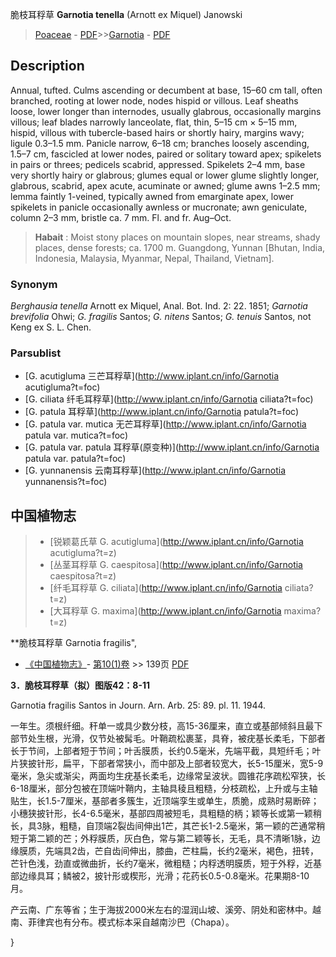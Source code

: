 脆枝耳稃草 **Garnotia tenella** (Arnott ex Miquel) Janowski

> [Poaceae](http://www.iplant.cn/info/Poaceae?t=foc) - [PDF](http://www.iplant.cn/foc/pdf/Poaceae.pdf)>>[Garnotia](http://www.iplant.cn/info/Garnotia?t=foc) - [PDF](http://www.iplant.cn/foc/pdf/Garnotia.pdf)

## Description

Annual, tufted. Culms ascending or decumbent at base, 15–60 cm tall, often branched, rooting at lower node, nodes hispid or villous. Leaf sheaths loose, lower longer than internodes, usually glabrous, occasionally margins villous; leaf blades narrowly lanceolate, flat, thin, 5–15 cm × 5–15 mm, hispid, villous with tubercle-based hairs or shortly hairy, margins wavy; ligule 0.3–1.5 mm. Panicle narrow, 6–18 cm; branches loosely ascending, 1.5–7 cm, fascicled at lower nodes, paired or solitary toward apex; spikelets in pairs or threes; pedicels scabrid, appressed. Spikelets 2–4 mm, base very shortly hairy or glabrous; glumes equal or lower glume slightly longer, glabrous, scabrid, apex acute, acuminate or awned; glume awns 1–2.5 mm; lemma faintly 1-veined, typically awned from emarginate apex, lower spikelets in panicle occasionally awnless or mucronate; awn geniculate, column 2–3 mm, bristle ca. 7 mm. Fl. and fr. Aug–Oct.

> **Habait** : 
> Moist stony places on mountain slopes, near streams, shady places, dense forests; ca. 1700 m. Guangdong, Yunnan [Bhutan, India, Indonesia, Malaysia, Myanmar, Nepal, Thailand, Vietnam].

### Synonym
*Berghausia tenella* Arnott ex Miquel, Anal. Bot. Ind. 2: 22. 1851; *Garnotia brevifolia* Ohwi; *G. fragilis* Santos; *G. nitens* Santos; *G. tenuis* Santos, not Keng ex S. L. Chen.

### Parsublist

* [G.  acutigluma  三芒耳稃草](http://www.iplant.cn/info/Garnotia acutigluma?t=foc)
* [G.  ciliata  纤毛耳稃草](http://www.iplant.cn/info/Garnotia ciliata?t=foc)
* [G.  patula  耳稃草](http://www.iplant.cn/info/Garnotia patula?t=foc)
* [G.  patula var. mutica  无芒耳稃草](http://www.iplant.cn/info/Garnotia patula var. mutica?t=foc)
* [G.  patula var. patula  耳稃草(原变种)](http://www.iplant.cn/info/Garnotia patula var. patula?t=foc)
* [G.  yunnanensis  云南耳稃草](http://www.iplant.cn/info/Garnotia yunnanensis?t=foc)

## 中国植物志

> * [锐颖葛氏草  G.  acutigluma](http://www.iplant.cn/info/Garnotia acutigluma?t=z)
> * [丛茎耳稃草  G.  caespitosa](http://www.iplant.cn/info/Garnotia caespitosa?t=z)
> * [纤毛耳稃草  G.  ciliata](http://www.iplant.cn/info/Garnotia ciliata?t=z)
> * [大耳稃草  G.  maxima](http://www.iplant.cn/info/Garnotia maxima?t=z)

**脆枝耳稃草 Garnotia fragilis",

* [《中国植物志》](http://www.iplant.cn/frps)- [第10(1)卷](http://www.iplant.cn/frps/vol/10(1)) >> 139页 [PDF](http://www.iplant.cn/frps/pdf/10(1)/139a.pdf)

**3．脆枝耳稃草（拟）图版42：8-11**

Garnotia fragilis Santos in Journ. Arn. Arb. 25: 89. pl. 11. 1944.

一年生。须根纤细。秆单一或具少数分枝，高15-36厘来，直立或基部倾斜且最下部节处生根，光滑，仅节处被髯毛。叶鞘疏松裹茎，具脊，被疣基长柔毛，下部者长于节间，上部者短于节间；叶舌膜质，长约0.5毫米，先端平截，具短纤毛；叶片狭披针形，扁平，下部者常狭小，而中部及上部者较宽大，长5-15厘米，宽5-9毫米，急尖或渐尖，两面均生疣基长柔毛，边缘常呈波状。圆锥花序疏松窄狭，长6-18厘米，部分包被在顶端叶鞘内，主轴具稜且粗糙，分枝疏松，上升或与主轴贴生，长1.5-7厘米，基部者多簇生，近顶端孪生或单生，质脆，成熟时易断碎；小穗狭披针形，长4-6.5毫米，基部四周被短毛，具粗糙的柄；颖等长或第一颖稍长，具3脉，粗糙，自顶端2裂齿间伸出1芒，其芒长1-2.5毫米，第一颖的芒通常稍短于第二颖的芒；外稃膜质，灰白色，常与第二颖等长，无毛，具不清晰1脉，边缘膜质，先端具2齿，芒自齿间伸出，膝曲，芒柱扁，长约2毫米，褐色，扭转，芒针色浅，劲直或微曲折，长约7毫米，微粗糙；内稃透明膜质，短于外稃，近基部边缘具耳；鳞被2，披针形或楔形，光滑；花药长0.5-0.8毫米。花果期8-10月。

产云南、广东等省；生于海拔2000米左右的湿润山坡、溪旁、阴处和密林中。越南、菲律宾也有分布。模式标本采自越南沙巴（Chapa）。

}